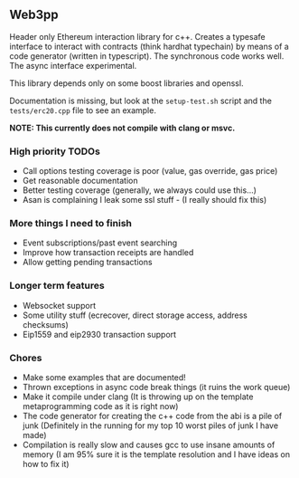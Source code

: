 ## Web3pp

Header only Ethereum interaction library for c++. Creates a typesafe interface to interact with contracts (think hardhat typechain) by means of a code generator (written in typescript). The synchronous code works well. The async interface experimental.

This library depends only on some boost libraries and openssl.

Documentation is missing, but look at the `setup-test.sh` script and the `tests/erc20.cpp` file to see an example.

**NOTE: This currently does not compile with clang or msvc.**

### High priority TODOs

* Call options testing coverage is poor (value, gas override, gas price)
* Get reasonable documentation
* Better testing coverage (generally, we always could use this...)
* Asan is complaining I leak some ssl stuff - (I really should fix this)

### More things I need to finish

* Event subscriptions/past event searching
* Improve how transaction receipts are handled
* Allow getting pending transactions

### Longer term features

* Websocket support
* Some utility stuff (ecrecover, direct storage access, address checksums)
* Eip1559 and eip2930 transaction support

### Chores

* Make some examples that are documented!
* Thrown exceptions in async code break things (it ruins the work queue)
* Make it compile under clang (It is throwing up on the template metaprogramming code as it is right now)
* The code generator for creating the c++ code from the abi is a pile of junk (Definitely in the running for my top 10 worst piles of junk I have made)
* Compilation is really slow and causes gcc to use insane amounts of memory (I am 95% sure it is the template resolution and I have ideas on how to fix it)